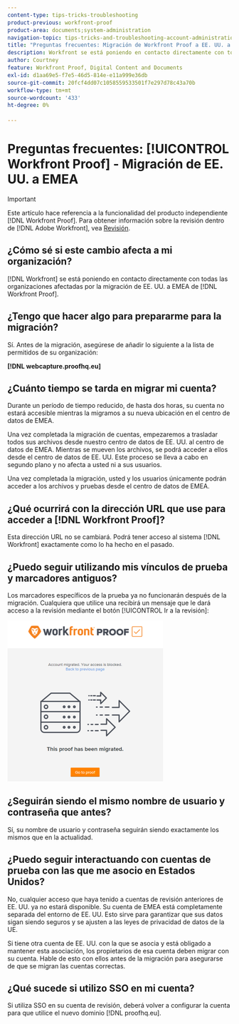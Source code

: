 ```yaml
---
content-type: tips-tricks-troubleshooting
product-previous: workfront-proof
product-area: documents;system-administration
navigation-topic: tips-tricks-and-troubleshooting-account-administration-workfront-proof
title: "Preguntas frecuentes: Migración de Workfront Proof a EE. UU. a EMEA"
description: Workfront se está poniendo en contacto directamente con todas las organizaciones afectadas por la migración de Workfront Proof US a EMEA.
author: Courtney
feature: Workfront Proof, Digital Content and Documents
exl-id: d1aa69e5-f7e5-46d5-814e-e11a999e36db
source-git-commit: 20fcf4dd07c1058559533501f7e297d78c43a70b
workflow-type: tm+mt
source-wordcount: '433'
ht-degree: 0%

---
```


# Preguntas frecuentes: [!UICONTROL Workfront Proof] - Migración de EE. UU. a EMEA

>[!IMPORTANT]
>
>Este artículo hace referencia a la funcionalidad del producto independiente [!DNL Workfront Proof]. Para obtener información sobre la revisión dentro de [!DNL Adobe Workfront], vea [Revisión](../../../review-and-approve-work/proofing/proofing.md).

## ¿Cómo sé si este cambio afecta a mi organización?

[!DNL Workfront] se está poniendo en contacto directamente con todas las organizaciones afectadas por la migración de EE. UU. a EMEA de [!DNL Workfront Proof].

## ¿Tengo que hacer algo para prepararme para la migración?

Sí. Antes de la migración, asegúrese de añadir lo siguiente a la lista de permitidos de su organización:

**[!DNL webcapture.proofhq.eu]**

## ¿Cuánto tiempo se tarda en migrar mi cuenta?

Durante un período de tiempo reducido, de hasta dos horas, su cuenta no estará accesible mientras la migramos a su nueva ubicación en el centro de datos de EMEA.

Una vez completada la migración de cuentas, empezaremos a trasladar todos sus archivos desde nuestro centro de datos de EE. UU. al centro de datos de EMEA. Mientras se mueven los archivos, se podrá acceder a ellos desde el centro de datos de EE. UU. Este proceso se lleva a cabo en segundo plano y no afecta a usted ni a sus usuarios.

Una vez completada la migración, usted y los usuarios únicamente podrán acceder a los archivos y pruebas desde el centro de datos de EMEA.

## ¿Qué ocurrirá con la dirección URL que use para acceder a [!DNL Workfront Proof]?

Esta dirección URL no se cambiará. Podrá tener acceso al sistema [!DNL Workfront] exactamente como lo ha hecho en el pasado.

## ¿Puedo seguir utilizando mis vínculos de prueba y marcadores antiguos?

Los marcadores específicos de la prueba ya no funcionarán después de la migración. Cualquiera que utilice una recibirá un mensaje que le dará acceso a la revisión mediante el botón [!UICONTROL Ir a la revisión]:

![This_proof_has_been_migration.png](assets/this-proof-has-been-migrated-350x361.png)

## ¿Seguirán siendo el mismo nombre de usuario y contraseña que antes?

Sí, su nombre de usuario y contraseña seguirán siendo exactamente los mismos que en la actualidad.

## ¿Puedo seguir interactuando con cuentas de prueba con las que me asocio en Estados Unidos?

No, cualquier acceso que haya tenido a cuentas de revisión anteriores de EE. UU. ya no estará disponible. Su cuenta de EMEA está completamente separada del entorno de EE. UU. Esto sirve para garantizar que sus datos sigan siendo seguros y se ajusten a las leyes de privacidad de datos de la UE.

Si tiene otra cuenta de EE. UU. con la que se asocia y está obligado a mantener esta asociación, los propietarios de esa cuenta deben migrar con su cuenta. Hable de esto con ellos antes de la migración para asegurarse de que se migran las cuentas correctas.

## ¿Qué sucede si utilizo SSO en mi cuenta?

Si utiliza SSO en su cuenta de revisión, deberá volver a configurar la cuenta para que utilice el nuevo dominio [!DNL proofhq.eu].
